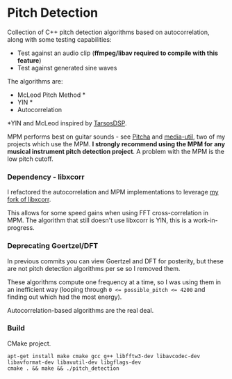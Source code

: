 # Pitch Detection

Collection of C++ pitch detection algorithms based on autocorrelation, along with some testing capabilities:

* Test against an audio clip (**ffmpeg/libav required to compile with this feature**)
* Test against generated sine waves

The algorithms are:

* McLeod Pitch Method *
* YIN *
* Autocorrelation

\*YIN and McLeod inspired by [TarsosDSP](https://github.com/JorenSix/TarsosDSP).

MPM performs best on guitar sounds - see [Pitcha](https://github.com/sevagh/Pitcha) and [media-util](https://github.com/sevagh/media-util), two of my projects which use the MPM. **I strongly recommend using the MPM for any musical instrument pitch detection project**. A problem with the MPM is the low pitch cutoff.

### Dependency - libxcorr

I refactored the autocorrelation and MPM implementations to leverage [my fork of libxcorr](https://github.com/sevagh/libxcorr).

This allows for some speed gains when using FFT cross-correlation in MPM. The algorithm that still doesn't use libxcorr is YIN, this is a work-in-progress.

### Deprecating Goertzel/DFT

In previous commits you can view Goertzel and DFT for posterity, but these are not pitch detection algorithms per se so I removed them.

These algorithms compute one frequency at a time, so I was using them in an inefficient way (looping through `0 <= possible_pitch <= 4200` and finding out which had the most energy).

Autocorrelation-based algorithms are the real deal.

### Build

CMake project.

    apt-get install make cmake gcc g++ libfftw3-dev libavcodec-dev libavformat-dev libavutil-dev libgflags-dev
    cmake . && make && ./pitch_detection
